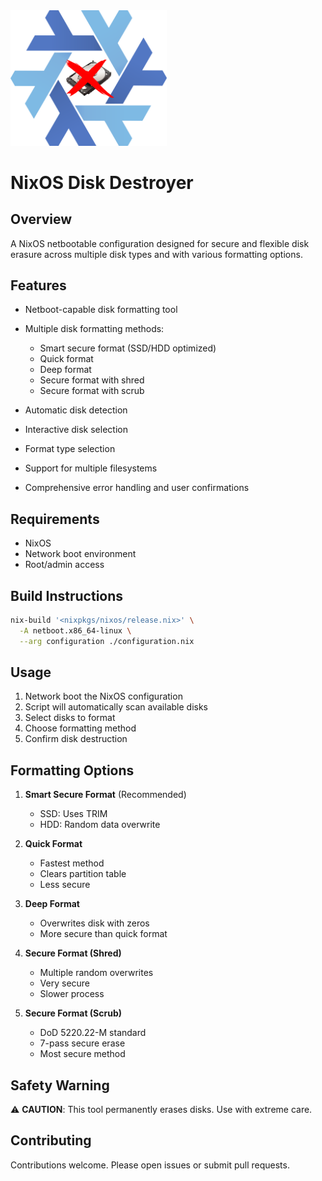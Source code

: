 <img src="logo.png" width="250"/>

# NixOS Disk Destroyer

## Overview

A NixOS netbootable configuration designed for secure and flexible disk erasure across multiple disk types and with various formatting options.

## Features

- Netboot-capable disk formatting tool
- Multiple disk formatting methods:
  - Smart secure format (SSD/HDD optimized)
  - Quick format
  - Deep format
  - Secure format with shred
  - Secure format with scrub

- Automatic disk detection
- Interactive disk selection
- Format type selection
- Support for multiple filesystems
- Comprehensive error handling and user confirmations

## Requirements

- NixOS
- Network boot environment
- Root/admin access

## Build Instructions

```bash
nix-build '<nixpkgs/nixos/release.nix>' \
  -A netboot.x86_64-linux \
  --arg configuration ./configuration.nix
```

## Usage

1. Network boot the NixOS configuration
2. Script will automatically scan available disks
3. Select disks to format
4. Choose formatting method
5. Confirm disk destruction

## Formatting Options

1. **Smart Secure Format** (Recommended)
   - SSD: Uses TRIM
   - HDD: Random data overwrite

2. **Quick Format**
   - Fastest method
   - Clears partition table
   - Less secure

3. **Deep Format**
   - Overwrites disk with zeros
   - More secure than quick format

4. **Secure Format (Shred)**
   - Multiple random overwrites
   - Very secure
   - Slower process

5. **Secure Format (Scrub)**
   - DoD 5220.22-M standard
   - 7-pass secure erase
   - Most secure method

## Safety Warning

⚠️ **CAUTION**: This tool permanently erases disks. Use with extreme care.

## Contributing

Contributions welcome. Please open issues or submit pull requests.
